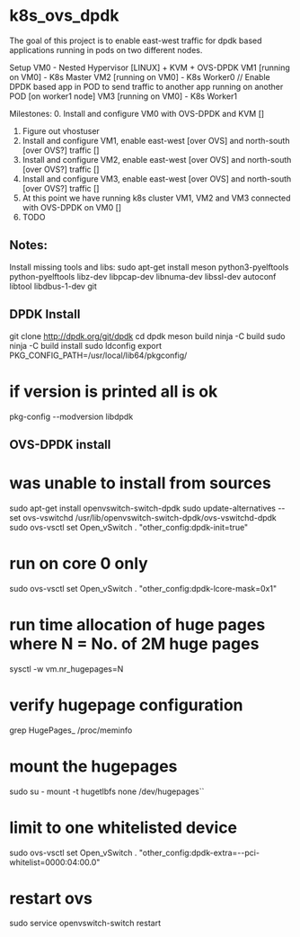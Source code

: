# k8s_ovs_dpdk
The goal of this project is to enable east-west traffic for dpdk based applications running in pods on two different nodes.

Setup
VM0 - Nested Hypervisor [LINUX] + KVM + OVS-DPDK
VM1 [running on VM0] - K8s Master
VM2 [running on VM0] - K8s Worker0 // Enable DPDK based app in POD to send traffic to another app running on another POD [on worker1 node]
VM3 [running on VM0] - K8s Worker1


Milestones:
0. Install and configure VM0 with OVS-DPDK and KVM []
1. Figure out vhostuser
1. Install and configure VM1, enable east-west [over OVS] and north-south [over OVS?] traffic []
2. Install and configure VM2, enable east-west [over OVS] and north-south [over OVS?] traffic []
3. Install and configure VM3, enable east-west [over OVS] and north-south [over OVS?] traffic []
4. At this point we have running k8s cluster VM1, VM2 and VM3 connected with OVS-DPDK on VM0  []
5. TODO





Notes:
------

Install missing tools and libs:
sudo apt-get install meson python3-pyelftools python-pyelftools libz-dev libpcap-dev libnuma-dev libssl-dev autoconf libtool libdbus-1-dev git



DPDK Install
------------

git clone http://dpdk.org/git/dpdk
cd dpdk
meson build
ninja -C build
sudo ninja -C build install
sudo ldconfig
export PKG_CONFIG_PATH=/usr/local/lib64/pkgconfig/
# if version is printed all is ok
pkg-config --modversion libdpdk




OVS-DPDK install
----------------
# was unable to install from sources

sudo apt-get install openvswitch-switch-dpdk
sudo update-alternatives --set ovs-vswitchd /usr/lib/openvswitch-switch-dpdk/ovs-vswitchd-dpdk
sudo ovs-vsctl set Open_vSwitch . "other_config:dpdk-init=true"

# run on core 0 only
sudo ovs-vsctl set Open_vSwitch . "other_config:dpdk-lcore-mask=0x1"

# run time allocation of huge pages where N = No. of 2M huge pages
sysctl -w vm.nr_hugepages=N

# verify hugepage configuration
grep HugePages_ /proc/meminfo

# mount the hugepages
sudo su -
mount -t hugetlbfs none /dev/hugepages``

# limit to one whitelisted device
sudo ovs-vsctl set Open_vSwitch . "other_config:dpdk-extra=--pci-whitelist=0000:04:00.0"

# restart ovs
sudo service openvswitch-switch restart